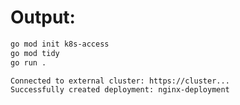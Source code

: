 
# Output:
```bash
go mod init k8s-access
go mod tidy
go run .
```

```bash                                                            
Connected to external cluster: https://cluster...
Successfully created deployment: nginx-deployment
```